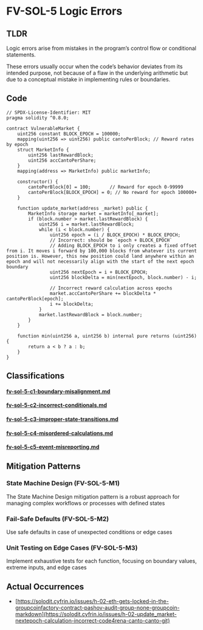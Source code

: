 # FV-SOL-5 Logic Errors

## TLDR

Logic errors arise from mistakes in the program’s control flow or conditional statements.

These errors usually occur when the code’s behavior deviates from its intended purpose, not because of a flaw in the underlying arithmetic but due to a conceptual mistake in implementing rules or boundaries.

## Code


```solidity
// SPDX-License-Identifier: MIT
pragma solidity ^0.8.0;

contract VulnerableMarket {
    uint256 constant BLOCK_EPOCH = 100000;
    mapping(uint256 => uint256) public cantoPerBlock; // Reward rates by epoch
    struct MarketInfo {
        uint256 lastRewardBlock;
        uint256 accCantoPerShare;
    }
    mapping(address => MarketInfo) public marketInfo;

    constructor() {
        cantoPerBlock[0] = 100;       // Reward for epoch 0-99999
        cantoPerBlock[BLOCK_EPOCH] = 0; // No reward for epoch 100000+
    }

    function update_market(address _market) public {
        MarketInfo storage market = marketInfo[_market];
        if (block.number > market.lastRewardBlock) {
            uint256 i = market.lastRewardBlock;
            while (i < block.number) {
                uint256 epoch = (i / BLOCK_EPOCH) * BLOCK_EPOCH;
                // Incorrect: should be `epoch + BLOCK_EPOCH`
                // Adding BLOCK_EPOCH to i only creates a fixed offset from i. It moves i forward by 100,000 blocks from whatever its current position is. However, this new position could land anywhere within an epoch and will not necessarily align with the start of the next epoch boundary
                uint256 nextEpoch = i + BLOCK_EPOCH; 
                uint256 blockDelta = min(nextEpoch, block.number) - i;

                // Incorrect reward calculation across epochs
                market.accCantoPerShare += blockDelta * cantoPerBlock[epoch];
                i += blockDelta;
            }
            market.lastRewardBlock = block.number;
        }
    }

    function min(uint256 a, uint256 b) internal pure returns (uint256) {
        return a < b ? a : b;
    }
}
```

## Classifications

#### [fv-sol-5-c1-boundary-misalignment.md](fv-sol-5-c1-boundary-misalignment.md "mention")

#### [fv-sol-5-c2-incorrect-conditionals.md](fv-sol-5-c2-incorrect-conditionals.md "mention")

#### [fv-sol-5-c3-improper-state-transitions.md](fv-sol-5-c3-improper-state-transitions.md "mention")

#### [fv-sol-5-c4-misordered-calculations.md](fv-sol-5-c4-misordered-calculations.md "mention")

#### [fv-sol-5-c5-event-misreporting.md](fv-sol-5-c5-event-misreporting.md "mention")

## Mitigation Patterns

### State Machine Design (FV-SOL-5-M1)

The State Machine Design mitigation pattern is a robust approach for managing complex workflows or processes with defined states

### Fail-Safe Defaults (FV-SOL-5-M2)

Use safe defaults in case of unexpected conditions or edge cases

### Unit Testing on Edge Cases (FV-SOL-5-M3)

Implement exhaustive tests for each function, focusing on boundary values, extreme inputs, and edge cases

## Actual Occurrences

* [https://solodit.cyfrin.io/issues/h-02-eth-gets-locked-in-the-groupcoinfactory-contract-pashov-audit-group-none-groupcoin-markdown](https://solodit.cyfrin.io/issues/h-02-update_market-nextepoch-calculation-incorrect-code4rena-canto-canto-git)
